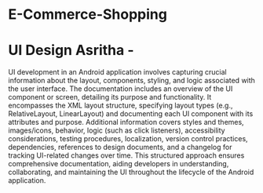 # E-Commerce-Shopping

# UI Design Asritha - 
UI development in an Android application involves capturing crucial information about the layout, components, styling, and logic associated 
with the user interface. The documentation includes an overview of the UI component or screen, detailing its purpose and functionality. It encompasses the XML 
layout structure, specifying layout types (e.g., RelativeLayout, LinearLayout) and documenting each UI component with its attributes and purpose. Additional 
information covers styles and themes, images/icons, behavior, logic (such as click listeners), accessibility considerations, testing procedures, localization, 
version control practices, dependencies, references to design documents, and a changelog for tracking UI-related changes over time. This structured approach 
ensures comprehensive documentation, aiding developers in understanding, collaborating, and maintaining the UI throughout the lifecycle of the Android application.
